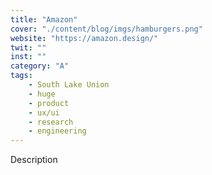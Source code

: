 ```yaml
---
title: "Amazon"
cover: "./content/blog/imgs/hamburgers.png"
website: "https://amazon.design/"
twit: ""
inst: ""
category: "A"
tags:
    - South Lake Union
    - huge
    - product
    - ux/ui
    - research
    - engineering
---
```


Description
